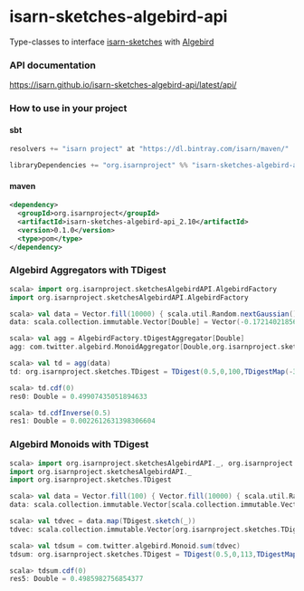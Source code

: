 # isarn-sketches-algebird-api
Type-classes to interface [isarn-sketches](https://github.com/isarn/isarn-sketches) with [Algebird](https://twitter.github.io/algebird/)

### API documentation
https://isarn.github.io/isarn-sketches-algebird-api/latest/api/

### How to use in your project

#### sbt
``` scala
resolvers += "isarn project" at "https://dl.bintray.com/isarn/maven/"

libraryDependencies += "org.isarnproject" %% "isarn-sketches-algebird-api" % "0.1.0"
```

#### maven
``` xml
<dependency> 
  <groupId>org.isarnproject</groupId>
  <artifactId>isarn-sketches-algebird-api_2.10</artifactId> 
  <version>0.1.0</version> 
  <type>pom</type> 
</dependency>
```

### Algebird Aggregators with TDigest
``` scala
scala> import org.isarnproject.sketchesAlgebirdAPI.AlgebirdFactory
import org.isarnproject.sketchesAlgebirdAPI.AlgebirdFactory

scala> val data = Vector.fill(10000) { scala.util.Random.nextGaussian() }
data: scala.collection.immutable.Vector[Double] = Vector(-0.17214021856256478, 1.1041922756714304, ...

scala> val agg = AlgebirdFactory.tDigestAggregator[Double]
agg: com.twitter.algebird.MonoidAggregator[Double,org.isarnproject.sketches.TDigest,org.isarnproject.sketches.TDigest] = com.twitter.algebird.Aggregator$$anon$3@47d12bd7

scala> val td = agg(data)
td: org.isarnproject.sketches.TDigest = TDigest(0.5,0,100,TDigestMap(-3.6423168118013396 -> (1.0, 1.0), ...

scala> td.cdf(0)
res0: Double = 0.49907435051894633

scala> td.cdfInverse(0.5)
res1: Double = 0.0022612631398306604
```

### Algebird Monoids with TDigest
``` scala
scala> import org.isarnproject.sketchesAlgebirdAPI._, org.isarnproject.sketches.TDigest
import org.isarnproject.sketchesAlgebirdAPI._
import org.isarnproject.sketches.TDigest

scala> val data = Vector.fill(100) { Vector.fill(10000) { scala.util.Random.nextGaussian() } }
data: scala.collection.immutable.Vector[scala.collection.immutable.Vector[Double]] = Vector(Vector(0.1778102040514962, ...

scala> val tdvec = data.map(TDigest.sketch(_))
tdvec: scala.collection.immutable.Vector[org.isarnproject.sketches.TDigest] = Vector(TDigest(0.5,0,75,TDigestMap(-4.215406387806561 -> (1.0, 1.0), ...

scala> val tdsum = com.twitter.algebird.Monoid.sum(tdvec)
tdsum: org.isarnproject.sketches.TDigest = TDigest(0.5,0,113,TDigestMap(-4.776867999224537 -> (1.0, 1.0), ...

scala> tdsum.cdf(0)
res5: Double = 0.4985982756854377
```
